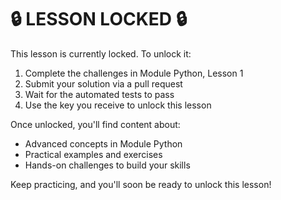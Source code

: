 # 🔒 LESSON LOCKED 🔒

This lesson is currently locked. To unlock it:

1. Complete the challenges in Module Python, Lesson 1
2. Submit your solution via a pull request
3. Wait for the automated tests to pass
4. Use the key you receive to unlock this lesson

Once unlocked, you'll find content about:
- Advanced concepts in Module Python
- Practical examples and exercises
- Hands-on challenges to build your skills

Keep practicing, and you'll soon be ready to unlock this lesson!
